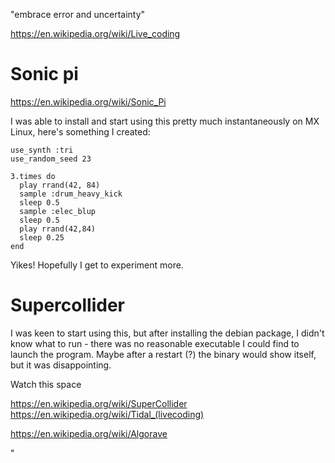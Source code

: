 "embrace error and uncertainty"

https://en.wikipedia.org/wiki/Live_coding

# Sonic pi

https://en.wikipedia.org/wiki/Sonic_Pi

I was able to install and start using this pretty much instantaneously on MX Linux, here's something I created:

```
use_synth :tri
use_random_seed 23

3.times do
  play rrand(42, 84)
  sample :drum_heavy_kick
  sleep 0.5
  sample :elec_blup
  sleep 0.5
  play rrand(42,84)
  sleep 0.25
end
```

Yikes! Hopefully I get to experiment more.

# Supercollider

I was keen to start using this, but after installing the debian package, I didn't know what to run - there was no reasonable executable I could find to launch the program. Maybe after a restart (?) the binary would show itself, but it was disappointing.

Watch this space

https://en.wikipedia.org/wiki/SuperCollider
https://en.wikipedia.org/wiki/Tidal_(livecoding)

https://en.wikipedia.org/wiki/Algorave


"